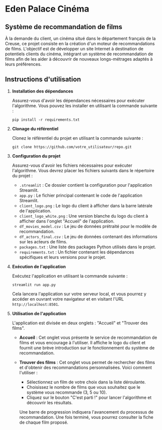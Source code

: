 # Eden Palace Cinéma
## Système de recommandation de films

À la demande du client, un cinéma situé dans le département français de la Creuse, ce projet consiste en la création d'un moteur de recommandations de films. L'objectif est de développer un site Internet à destination de potentiels clients du cinéma, intégrant un système de recommandation de films afin de les aider à découvrir de nouveaux longs-métrages adaptés à leurs préférences.

## Instructions d'utilisation

1. **Installation des dépendances**

   Assurez-vous d'avoir les dépendances nécessaires pour exécuter l'algorithme. Vous pouvez les installer en utilisant la commande suivante :

   ```
   pip install -r requirements.txt
   ```

2. **Clonage du référentiel**

   Clonez le référentiel du projet en utilisant la commande suivante :

   ```
   git clone https://github.com/votre_utilisateur/repo.git
   ```

3. **Configuration du projet**

   Assurez-vous d'avoir les fichiers nécessaires pour exécuter l'algorithme. Vous devrez placer les fichiers suivants dans le répertoire du projet :

   - `.streamlit` : Ce dossier contient la configuration pour l'application Streamlit.
   - `app.py` : Le fichier principal contenant le code de l'application Streamlit.
   - `client_logo.png` : Le logo du client à afficher dans la barre latérale de l'application.
   - `client_logo_white.png` : Une version blanche du logo du client à afficher dans l'onglet "Accueil" de l'application.
   - `df_movies_model.csv` : Le jeu de données prétraité pour le modèle de recommandation.
   - `df_actors_final.csv` : Le jeu de données contenant des informations sur les acteurs de films.
   - `packages.txt` : Une liste des packages Python utilisés dans le projet.
   - `requirements.txt` : Un fichier contenant les dépendances spécifiques et leurs versions pour le projet.

4. **Exécution de l'application**

   Exécutez l'application en utilisant la commande suivante :

   ```
   streamlit run app.py
   ```

   Cela lancera l'application sur votre serveur local, et vous pourrez y accéder en ouvrant votre navigateur et en visitant l'URL `http://localhost:8501`.

5. **Utilisation de l'application**

   L'application est divisée en deux onglets : "Accueil" et "Trouver des films".

   - **Accueil** : Cet onglet vous présente le service de recommandation de films et vous encourage à l'utiliser. Il affiche le logo du client et fournit une brève introduction sur le fonctionnement du système de recommandation.

   - **Trouver des films** : Cet onglet vous permet de rechercher des films et d'obtenir des recommandations personnalisées. Voici comment l'utiliser :

     - Sélectionnez un film de votre choix dans la liste déroulante.
     - Choisissez le nombre de films que vous souhaitez que le système vous recommande (3, 5 ou 10).
     - Cliquez sur le bouton "C'est parti !" pour lancer l'algorithme et découvrir les résultats.

     Une barre de progression indiquera l'avancement du processus de recommandation. Une fois terminé, vous pourrez consulter la fiche de chaque film   proposé.
